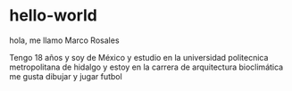 # hello-world

hola, me llamo Marco Rosales

Tengo 18 años y soy de México y estudio en la universidad politecnica metropolitana de hidalgo y estoy en la carrera de arquitectura bioclimática
me gusta dibujar y jugar futbol 


